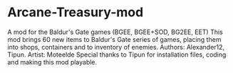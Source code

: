 # Arcane-Treasury-mod
A mod for the Baldur's Gate games (BGEE, BGEE+SOD, BG2EE, EET) 
This mod brings 60 new items to Baldur's Gate series of games, placing them into shops, containers and to inventory of enemies.
Authors: Alexander12, Tipun. Artist: Moteelde
Special thanks to Tipun for installation files, coding and making this mod playable.
